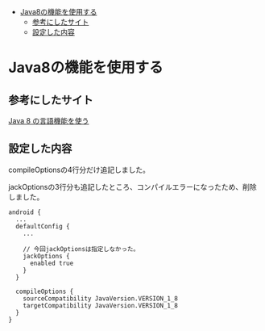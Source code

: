 <!-- TOC depthFrom:1 depthTo:6 withLinks:1 updateOnSave:1 orderedList:0 -->

- [Java8の機能を使用する](#java8の機能を使用する)
	- [参考にしたサイト](#参考にしたサイト)
	- [設定した内容](#設定した内容)

<!-- /TOC -->


# Java8の機能を使用する

## 参考にしたサイト

[Java 8 の言語機能を使う](https://developer.android.com/guide/platform/j8-jack?hl=ja#configuration)

## 設定した内容

compileOptionsの4行分だけ追記しました。

jackOptionsの3行分も追記したところ、コンパイルエラーになったため、削除しました。

```
android {
  ...
  defaultConfig {
    ...

    // 今回jackOptionsは指定しなかった。    
    jackOptions {
      enabled true
    }
  }

  compileOptions {
    sourceCompatibility JavaVersion.VERSION_1_8
    targetCompatibility JavaVersion.VERSION_1_8
  }
}
```


